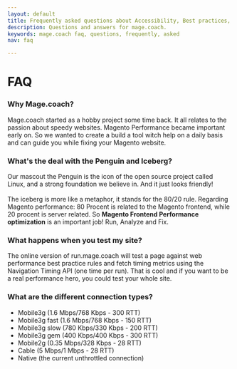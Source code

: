 ```yaml
---
layout: default
title: Frequently asked questions about Accessibility, Best practices, Performance and Magento related advice at Mage.coach.
description: Questions and answers for mage.coach.
keywords: mage.coach faq, questions, frequently, asked
nav: faq

---
```


# FAQ
<div>
<amp-accordion>
  <section expanded>
    <h3>Why Mage.coach?</h3>
     <p>Mage.coach started as a hobby project some time back. It all relates to the passion about speedy websites. Magento Performance became important early on. So we wanted to create a build a tool witch help on a daily basis and can guide you while fixing your Magento website.</p>
  </section>
  <section>
    <h3>What's the deal with the Penguin and Iceberg?</h3>
    <p>Our mascout the Penguin is the icon of the open source project called Linux, and a strong foundation we believe in. And it just looks friendly! <br/><br/>The iceberg is more like a metaphor, it stands for the 80/20 rule. Regarding Magento performance: 80 Procent is related to the Magento frontend, while 20 procent is server related. So <strong>Magento Frontend Performance optimization</strong> is an important job! Run, Analyze and Fix.</p>
  </section>
  <section>
    <h3>What happens when you test my site?</h3>
    <p>The online version of run.mage.coach will test a page against web performance best practice rules and fetch timing metrics using the Navigation Timing API (one time per run). That is cool and if you want to be a real performance hero, you could test your whole site.</p>
  </section>
  <section>
    <h3>What are the different connection types?</h3>
    <ul><li>Mobile3g (1.6 Mbps/768 Kbps - 300 RTT)</li><li>Mobile3g fast (1.6 Mbps/768 Kbps - 150 RTT)</li><li>Mobile3g slow (780 Kbps/330 Kbps - 200 RTT)</li><li>Mobile3g gem (400 Kbps/400 Kbps - 300 RTT)</li><li>Mobile2g (0.35 Mbps/328 Kbps - 28 RTT)</li><li>Cable (5 Mbps/1 Mbps - 28 RTT)</li><li>Native (the current unthrottled connection)</li></ul>
  </section>
</amp-accordion>
</div

